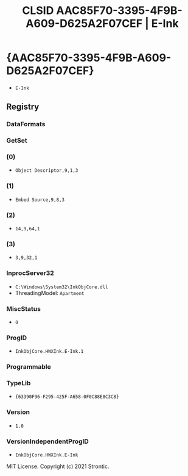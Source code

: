 ﻿---
title: "CLSID AAC85F70-3395-4F9B-A609-D625A2F07CEF | E-Ink"
excerpt: What is COM-Object CLSID AAC85F70-3395-4F9B-A609-D625A2F07CEF?
---

# {AAC85F70-3395-4F9B-A609-D625A2F07CEF}

* `E-Ink`

## Registry


### DataFormats


### GetSet


### (0)

* `Object Descriptor,9,1,3`

### (1)

* `Embed Source,9,8,3`

### (2)

* `14,9,64,1`

### (3)

* `3,9,32,1`

### InprocServer32

* `C:\Windows\System32\InkObjCore.dll`
* ThreadingModel: `Apartment`

### MiscStatus

* `0`

### ProgID

* `InkObjCore.HWXInk.E-Ink.1`

### Programmable


### TypeLib

* `{63390F96-F295-425F-A658-0F0C88E8C3C8}`

### Version

* `1.0`

### VersionIndependentProgID

* `InkObjCore.HWXInk.E-Ink`

MIT License. Copyright (c) 2021 Strontic.


